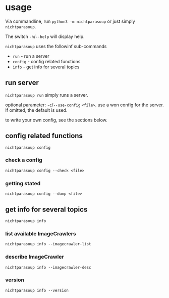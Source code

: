 # usage 

Via commandline, run `python3 -m nichtparasoup`
or just simply `nichtparasoup`.

The switch `-h`/`--help` will display help.

`nichtparasoup` uses the followinf sub-commands
* `run` - run a server 
* `config` - config related functions
* `info` - get info for several topics


## run server  

`nichtparasoup run`
simply runs a server.

optional parameter: `-c`/`--use-config` `<file>`.
use a won config for the server. If omitted, the default is used.

to write your own config, see the sections below.


## config related functions 

`nichtparasoup config` 


### check a config

`nichtparasoup config --check <file>`


### getting stated

`nichtparasoup config --dump <file>`


## get info for several topics  

`nichtparasoup info`


### list available ImageCrawlers

`nichtparasoup info --imagecrawler-list`


### describe ImageCrawler

`nichtparasoup info --imagecrawler-desc`


### version

`nichtparasoup info --version`
